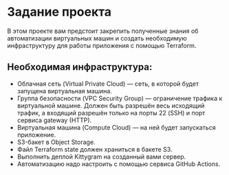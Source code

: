 
# Задание проекта
В этом проекте вам предстоит закрепить полученные знания об автоматизации виртуальных машин и создать необходимую инфраструктуру для работы приложения с помощью Terraform.

## Необходимая инфраструктура:
- Облачная сеть (Virtual Private Cloud) — сеть, в которой будет запущена виртуальная машина.
- Группа безопасности (VPC Security Group) — ограничение трафика к виртуальной машине. Должен быть разрешён весь исходящий трафик, а входящий разрешён только на порты 22 (SSH) и порт сервиса gateway (HTTP).
- Виртуальная машина (Compute Cloud) — на ней будет запускаться приложение.
- S3-бакет в Object Storage.
- Файл Terraform state должен храниться в бакете S3.
- Выполнить деплой Kittygram на созданный вами сервер.
- Автоматизацию надо настроить с помощью сервиса GitHub Actions. 
